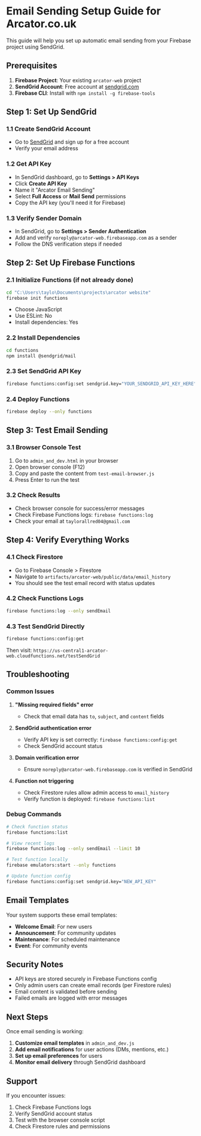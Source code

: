 # Email Sending Setup Guide for Arcator.co.uk

This guide will help you set up automatic email sending from your Firebase project using SendGrid.

## Prerequisites

1. **Firebase Project**: Your existing `arcator-web` project
2. **SendGrid Account**: Free account at [sendgrid.com](https://sendgrid.com)
3. **Firebase CLI**: Install with `npm install -g firebase-tools`

## Step 1: Set Up SendGrid

### 1.1 Create SendGrid Account

- Go to [SendGrid](https://sendgrid.com/) and sign up for a free account
- Verify your email address

### 1.2 Get API Key

- In SendGrid dashboard, go to **Settings > API Keys**
- Click **Create API Key**
- Name it "Arcator Email Sending"
- Select **Full Access** or **Mail Send** permissions
- Copy the API key (you'll need it for Firebase)

### 1.3 Verify Sender Domain

- In SendGrid, go to **Settings > Sender Authentication**
- Add and verify `noreply@arcator-web.firebaseapp.com` as a sender
- Follow the DNS verification steps if needed

## Step 2: Set Up Firebase Functions

### 2.1 Initialize Functions (if not already done)

```bash
cd "C:\Users\taylo\Documents\projects\arcator website"
firebase init functions
```

- Choose JavaScript
- Use ESLint: No
- Install dependencies: Yes

### 2.2 Install Dependencies

```bash
cd functions
npm install @sendgrid/mail
```

### 2.3 Set SendGrid API Key

```bash
firebase functions:config:set sendgrid.key="YOUR_SENDGRID_API_KEY_HERE"
```

### 2.4 Deploy Functions

```bash
firebase deploy --only functions
```

## Step 3: Test Email Sending

### 3.1 Browser Console Test

1. Go to `admin_and_dev.html` in your browser
2. Open browser console (F12)
3. Copy and paste the content from `test-email-browser.js`
4. Press Enter to run the test

### 3.2 Check Results

- Check browser console for success/error messages
- Check Firebase Functions logs: `firebase functions:log`
- Check your email at `taylorallred04@gmail.com`

## Step 4: Verify Everything Works

### 4.1 Check Firestore

- Go to Firebase Console > Firestore
- Navigate to `artifacts/arcator-web/public/data/email_history`
- You should see the test email record with status updates

### 4.2 Check Functions Logs

```bash
firebase functions:log --only sendEmail
```

### 4.3 Test SendGrid Directly

```bash
firebase functions:config:get
```

Then visit: `https://us-central1-arcator-web.cloudfunctions.net/testSendGrid`

## Troubleshooting

### Common Issues

1. **"Missing required fields" error**
   - Check that email data has `to`, `subject`, and `content` fields

2. **SendGrid authentication error**
   - Verify API key is set correctly: `firebase functions:config:get`
   - Check SendGrid account status

3. **Domain verification error**
   - Ensure `noreply@arcator-web.firebaseapp.com` is verified in SendGrid

4. **Function not triggering**
   - Check Firestore rules allow admin access to `email_history`
   - Verify function is deployed: `firebase functions:list`

### Debug Commands

```bash
# Check function status
firebase functions:list

# View recent logs
firebase functions:log --only sendEmail --limit 10

# Test function locally
firebase emulators:start --only functions

# Update function config
firebase functions:config:set sendgrid.key="NEW_API_KEY"
```

## Email Templates

Your system supports these email templates:

- **Welcome Email**: For new users
- **Announcement**: For community updates
- **Maintenance**: For scheduled maintenance
- **Event**: For community events

## Security Notes

- API keys are stored securely in Firebase Functions config
- Only admin users can create email records (per Firestore rules)
- Email content is validated before sending
- Failed emails are logged with error messages

## Next Steps

Once email sending is working:

1. **Customize email templates** in `admin_and_dev.js`
2. **Add email notifications** for user actions (DMs, mentions, etc.)
3. **Set up email preferences** for users
4. **Monitor email delivery** through SendGrid dashboard

## Support

If you encounter issues:

1. Check Firebase Functions logs
2. Verify SendGrid account status
3. Test with the browser console script
4. Check Firestore rules and permissions
